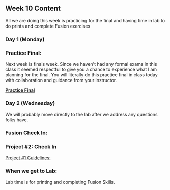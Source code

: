 ## Week 10 Content

All we are doing this week is practicing for the final and having time in lab to do prints and complete Fusion exercises

### Day 1 (Monday)

### Practice Final:

Next week is finals week. Since we haven't had any formal exams in this class it seemed respectful to give you a chance to experience what I am planning for the final. You will literally do this practice final in class today with collaboration and guidance from your instructor.

[**Practice Final**](https://github.com/smithrockmaker/ENGR102/blob/main/Assessment/FinalPractice.md)


### Day 2 (Wednesday)

We will probably move directly to the lab after we address any questions folks have.

### Fusion Check In:

### Project #2: Check In

[Project #1 Guidelines:](https://github.com/smithrockmaker/ENGR102/blob/main/Projects/Project2/Project2Guidelines.md)

### When we get to Lab:

Lab time is for printing and completing Fusion Skills.





